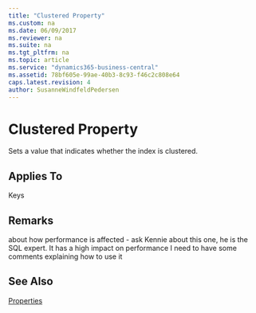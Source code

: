 ```yaml
---
title: "Clustered Property"
ms.custom: na
ms.date: 06/09/2017
ms.reviewer: na
ms.suite: na
ms.tgt_pltfrm: na
ms.topic: article
ms.service: "dynamics365-business-central"
ms.assetid: 78bf605e-99ae-40b3-8c93-f46c2c808e64
caps.latest.revision: 4
author: SusanneWindfeldPedersen
---
```


 

# Clustered Property
Sets a value that indicates whether the index is clustered.  
  
## Applies To  
 Keys  

## Remarks
about how performance is affected - ask Kennie about this one, he is the SQL expert.  It has a high impact on performance
I need to have some comments explaining how to use it 

## See Also  
 [Properties](devenv-properties.md)